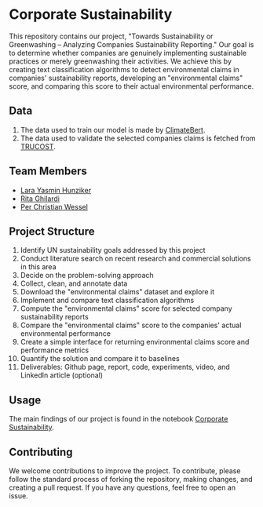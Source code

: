 # Corporate Sustainability

This repository contains our project, "Towards Sustainability or Greenwashing – Analyzing Companies Sustainability Reporting." Our goal is to determine whether companies are genuinely implementing sustainable practices or merely greenwashing their activities. We achieve this by creating text classification algorithms to detect environmental claims in companies' sustainability reports, developing an "environmental claims" score, and comparing this score to their actual environmental performance.

## Data
 1. The data used to train our model is made by [ClimateBert](https://huggingface.co/datasets/climatebert/environmental_claims/tree/main).
 2. The data used to validate the selected companies claims is fetched from [TRUCOST](https://www.spglobal.com/esg/trucost).
## Team Members

- [Lara Yasmin Hunziker](https://github.com/larahunziker)
- [Rita Ghilardi](https://github.com/RitaGhilardi) 
- [Per Christian Wessel](https://github.com/percw)

## Project Structure

1. Identify UN sustainability goals addressed by this project
2. Conduct literature search on recent research and commercial solutions in this area
3. Decide on the problem-solving approach 
4. Collect, clean, and annotate data
5. Download the "environmental claims" dataset and explore it
6. Implement and compare text classification algorithms
7. Compute the "environmental claims" score for selected company sustainability reports
8. Compare the "environmental claims" score to the companies' actual environmental performance
9. Create a simple interface for returning environmental claims score and performance metrics
10. Quantify the solution and compare it to baselines
11. Deliverables: Github page, report, code, experiments, video, and LinkedIn article (optional)

## Usage

The main findings of our project is found in the notebook [Corporate Sustainability](https://github.com/percw/Corporate_sustainability/blob/main/Companies_sustainability.ipynb).


## Contributing

We welcome contributions to improve the project. To contribute, please follow the standard process of forking the repository, making changes, and creating a pull request. If you have any questions, feel free to open an issue.
